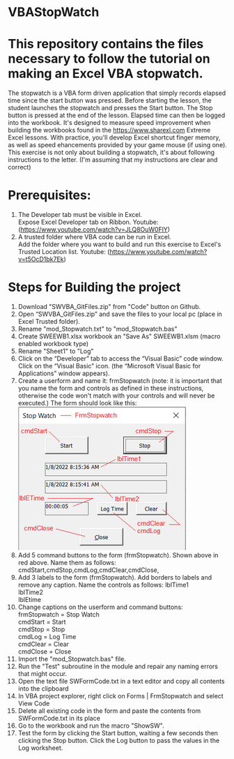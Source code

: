# VBAStopWatch
# This repository contains the files necessary to follow the tutorial on making an Excel VBA stopwatch.
The stopwatch is a VBA form driven application that simply records elapsed time since the start button was pressed. Before starting the lesson, the student launches the stopwatch and presses the Start button. The Stop button is pressed at the end of the lesson. Elapsed time can then be logged into the workbook. It's designed to measure speed improvement when building the workbooks found in the https://www.sharexl.com Extreme Excel lessons. With practice, you'll develop Excel shortcut finger memory, as well as speed ehancements provided by your game mouse (if using one). This exercise is not only about building a stopwatch, it's about following instructions to the letter. (I'm assuming that my instructions are clear and correct)
# Prerequisites:
1. The Developer tab must be visible in Excel. <br>
  Expose Excel Developer tab on Ribbon. Youtube: (https://www.youtube.com/watch?v=JLQ8OuW0FlY)
2. A trusted folder where VBA code can be run in Excel.<br>
  Add the folder where you want to build and run this exercise to Excel's Trusted Location list. Youtube: (https://www.youtube.com/watch?v=t5OcD1bk7Ek)
# Steps for Building the project
1. Download "SWVBA_GitFiles.zip" from "Code" button on Github.
2. Open “SWVBA_GitFiles.zip” and save the files to your local pc (place in Excel Trusted folder).
3. Rename "mod_Stopwatch.txt" to "mod_Stopwatch.bas"
4. Create SWEEWB1.xlsx workbook an "Save As" SWEEWB1.xlsm (macro enabled workbook type)
5. Rename "Sheet1" to "Log"
6. Click on the “Developer” tab to access the “Visual Basic” code window. Click on the “Visual Basic” icon. (the “Microsoft Visual Basic for Applications” window appears).
7. Create a userform and name it: frmStopwatch
  (note: it is important that you name the form and controls as defined in these instructions, otherwise the code won't match with your controls and will never be executed.) 
The form should look like this:
![Form Stop Watch](FrmStopwatch2.png)
8. Add 5 command buttons to the form (frmStopwatch). Shown above in red above. Name them as follows:
cmdStart,cmdStop,cmdLog,cmdClear,cmdClose,
9. Add 3 labels to the form (frmStopwatch). Add borders to labels and remove any caption. Name the controls as follows:
lblTime1</br>
lblTime2</br>
lblEtime
10. Change captions on the userform and command buttons:</br>
frmStopwatch = Stop Watch</br>
cmdStart = Start</br>
cmdStop = Stop</br>
cmdLog = Log Time</br>
cmdClear = Clear</br>
cmdClose = Close</br>
11. Import the "mod_Stopwatch.bas" file.
12. Run the "Test" subroutine in the module and repair any naming errors that might occur.
13. Open the text file SWFormCode.txt in a text editor and copy all contents into the clipboard 
14. In VBA project explorer, right click on Forms | FrmStopwatch and select View Code
15. Delete all existing code in the form and paste the contents from SWFormCode.txt in its place
16. Go to the workbook and run the macro "ShowSW". 
17. Test the form by clicking the Start button, waiting a few seconds then clicking the Stop button. Click the Log button to pass the values in the Log worksheet. 

